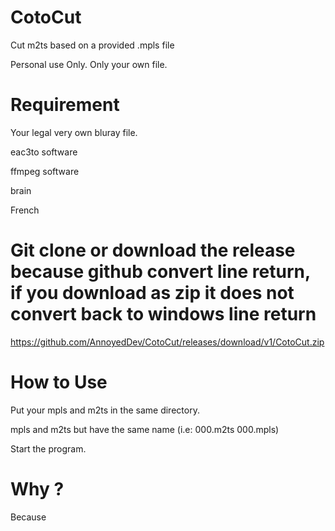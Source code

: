 # CotoCut
Cut m2ts based on a provided .mpls file

Personal use Only.
Only your own file.

# Requirement
Your legal very own bluray file.

eac3to software

ffmpeg software

brain

French 

# **Git clone or download the release because github convert line return, if you download as zip it does not convert back to windows line return**
https://github.com/AnnoyedDev/CotoCut/releases/download/v1/CotoCut.zip

# How to Use


Put your mpls and m2ts in the same directory.

mpls and m2ts but have the same name (i.e: 000.m2ts 000.mpls)

Start the program.

# Why ?
Because
